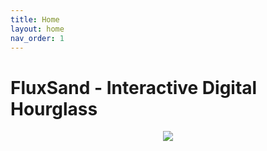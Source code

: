 ```yaml
---
title: Home
layout: home
nav_order: 1
---
```


# FluxSand - Interactive Digital Hourglass

<div align=center> <img src="./img/preview.png">